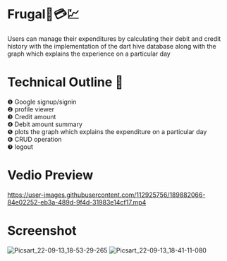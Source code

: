 # Frugal💸💳💹
Users can manage their expenditures by calculating their debit and credit history with the implementation of the dart hive database along with the graph which explains the experience on a particular day
# Technical Outline 📕
❶ Google signup/signin\
❷ profile viewer\
❸ Credit amount\
❹ Debit amount summary\
❺ plots the graph which explains the expenditure on a particular day\
❻ CRUD operation\
❼ logout 
# Vedio Preview
https://user-images.githubusercontent.com/112925756/189882066-84e02252-eb3a-489d-9f4d-31983e14cf17.mp4
# Screenshot
![Picsart_22-09-13_18-53-29-265](https://user-images.githubusercontent.com/112925756/189913179-80d18468-3d23-4a4e-b7c7-68b3b69a274a.jpg)
![Picsart_22-09-13_18-41-11-080](https://user-images.githubusercontent.com/112925756/189913441-28083c30-2b8b-4284-8e2f-9a5aa3f2ff56.jpg)
